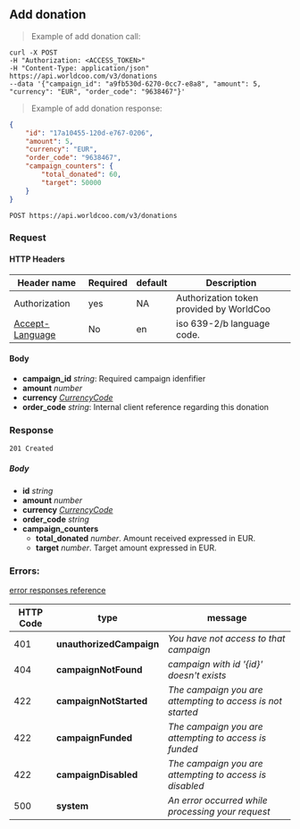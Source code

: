 ## Add donation

> Example of add donation call:

```shell
curl -X POST
-H "Authorization: <ACCESS_TOKEN>"
-H "Content-Type: application/json"
https://api.worldcoo.com/v3/donations
--data '{"campaign_id": "a9fb530d-6270-0cc7-e8a8", "amount": 5, "currency": "EUR", "order_code": "9638467"}'
```

> Example of add donation response:

```json
{
    "id": "17a10455-120d-e767-0206",
    "amount": 5,
    "currency": "EUR",
    "order_code": "9638467",
    "campaign_counters": {
        "total_donated": 60,
        "target": 50000
    }
}
```

`POST https://api.worldcoo.com/v3/donations`

### Request

#### HTTP Headers

Header name | Required | default | Description
---------- | ------- | ------- | -------
Authorization | yes | NA | Authorization token provided by WorldCoo
[Accept-Language](https://www.w3.org/Protocols/rfc2616/rfc2616-sec14.html#sec14.4) | No | en | iso 639-2/b language code.

#### Body

- **campaign_id** *string*: Required campaign idenfifier
- **amount** *number*
- **currency** *[CurrencyCode](#currency-standar)*
- **order_code** *string*: Internal client reference regarding this donation

### Response

`201 Created`

##### Body
- **id** *string*
- **amount** *number*
- **currency** *[CurrencyCode](#currency-standar)*
- **order_code** *string*
- **campaign_counters**
    - **total_donated** *number*. Amount received expressed in EUR.
    - **target** *number*. Target amount expressed in EUR.
    
### Errors:

[error responses reference](#errors-response-reference)

HTTP Code | type | message
--------- | ---- | -------
401 | **unauthorizedCampaign** | *You have not access to that campaign*
404 | **campaignNotFound** | *campaign with id '{id}' doesn't exists*
422 | **campaignNotStarted** | *The campaign you are attempting to access is not started*
422 | **campaignFunded** | *The campaign you are attempting to access is funded*
422 | **campaignDisabled** | *The campaign you are attempting to access is disabled*
500 | **system** | *An error occurred while processing your request*
